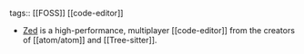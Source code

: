 tags:: [[FOSS]] [[code-editor]]

- [Zed](https://zed.dev/) is a high-performance, multiplayer [[code-editor]] from the creators of [[atom/atom]] and [[Tree-sitter]].